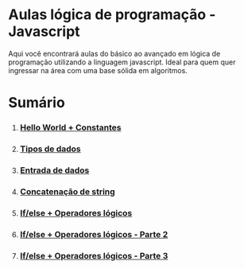 # Aulas lógica de programação - Javascript

Aqui você encontrará aulas do básico ao avançado em lógica de programação utilizando a linguagem javascript.
Ideal para quem quer ingressar na área com uma base sólida em algoritmos.

# Sumário

1.  ### [Hello World + Constantes](https://www.youtube.com/watch?v=FzNUNvYdxds)
2.  ### [Tipos de dados](https://www.youtube.com/watch?v=k9s7cGHTIqk)
3.  ### [Entrada de dados](https://www.youtube.com/watch?v=6s4yb95QpJ0)
4.  ### [Concatenação de string](https://www.youtube.com/watch?v=5GZdImqKLVw)
5.  ### [If/else + Operadores lógicos](https://www.youtube.com/watch?v=ZM5YqMsJS00)
6.  ### [If/else + Operadores lógicos - Parte 2](https://youtu.be/7aezQWbr8xY)
7.  ### [If/else + Operadores lógicos - Parte 3](https://youtu.be/fTWXQqcZRj0)
